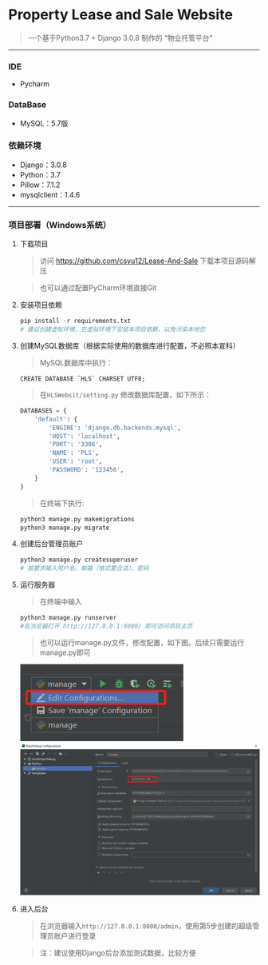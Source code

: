 #  Property Lease and Sale Website

> 一个基于Python3.7 + Django 3.0.8 制作的 “物业托管平台“

------

### IDE
- Pycharm

### DataBase
- MySQL：5.7版

### 依赖环境
- Django：3.0.8
- Python：3.7
- Pillow：7.1.2
- mysqlclient：1.4.6


------

### 项目部署（Windows系统）

1. 下载项目

    > 访问 https://github.com/csyu12/Lease-And-Sale 下载本项目源码解压

    > 也可以通过配置PyCharm环境直接Git

2. 安装项目依赖

   ```python
   pip install -r requirements.txt
   # 建议创建虚拟环境，在虚拟环境下安装本项目依赖，以免污染本地包
   ```

3. 创建MySQL数据库（根据实际使用的数据库进行配置，不必照本宣科）

    > MySQL数据库中执行：

    ```mysql
    CREATE DATABASE `HLS` CHARSET UTF8;
    ```

    > 在`HLSWebsit/setting.py` 修改数据库配置，如下所示：

    ```python
    DATABASES = {
        'default': {
            'ENGINE': 'django.db.backends.mysql',
            'HOST': 'localhost',
            'PORT': '3306',
            'NAME': 'PLS',
            'USER': 'root',
            'PASSWORD': '123456',
        }
    }
    ```

    > 在终端下执行:

    ```python
    python3 manage.py makemigrations
    python3 manage.py migrate
    ```

4. 创建后台管理员账户

    ```python
    python3 manage.py createsuperuser
    # 按要求输入用户名、邮箱（格式要合法）、密码
    ```
    
5. 运行服务器

    > 在终端中输入

    ```python
    python3 manage.py runserver
    #在浏览器打开 http://127.0.0.1:8000/ 即可访问项目主页
    ```

   > 也可以运行manage.py文件，修改配置，如下图。后续只需要运行manage.py即可

     ![Image text](README_IMG/3.png)
     ![Image text](README_IMG/manage.jpg)

6. 进入后台

    > 在浏览器输入`http://127.0.0.1:8000/admin`，使用第5步创建的超级管理员账户进行登录

    > 注：建议使用Django后台添加测试数据，比较方便
